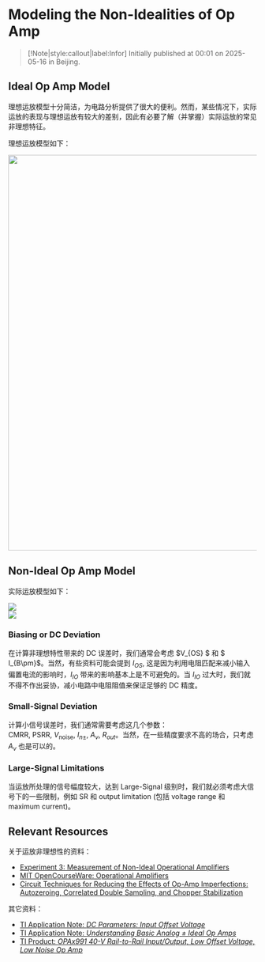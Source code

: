 # Modeling the Non-Idealities of Op Amp

> [!Note|style:callout|label:Infor]
Initially published at 00:01 on 2025-05-16 in Beijing.

## Ideal Op Amp Model

理想运放模型十分简洁，为电路分析提供了很大的便利。然而，某些情况下，实际运放的表现与理想运放有较大的差别，因此有必要了解（并掌握）实际运放的常见非理想特征。

理想运放模型如下：
<div class="center"><img width=800px src="https://imagebank-0.oss-cn-beijing.aliyuncs.com/VS-PicGo/2025-02-16-14-42-14_Ideal and Nonideal Op Amp.png"/></div>


## Non-Ideal Op Amp Model

实际运放模型如下：

<div class="center"><img src="https://imagebank-0.oss-cn-beijing.aliyuncs.com/VS-PicGo/2025-05-16-00-18-57_Modeling the Non-Idealities of Op Amp.png"/></div>
<div class="center"><img src="https://imagebank-0.oss-cn-beijing.aliyuncs.com/VS-PicGo/2025-02-16-14-42-30_Ideal and Nonideal Op Amp.png"/></div>

### Biasing or DC Deviation

在计算非理想特性带来的 DC 误差时，我们通常会考虑 $V_{OS} $ 和 $ I_{B\pm}$。当然，有些资料可能会提到 $I_{OS}$, 这是因为利用电阻匹配来减小输入偏置电流的影响时，$I_{IO}$ 带来的影响基本上是不可避免的。当 $I_{IO}$ 过大时，我们就不得不作出妥协，减小电路中电阻阻值来保证足够的 DC 精度。

### Small-Signal Deviation

计算小信号误差时，我们通常需要考虑这几个参数：$\mathrm{CMRR},\ \mathrm{PSRR},\ V_{\mathrm{noise}},\ I_{n\pm},\ A_v,\ R_{out}$。当然，在一些精度要求不高的场合，只考虑 $A_v$ 也是可以的。

### Large-Signal Limitations

当运放所处理的信号幅度较大，达到 Large-Signal 级别时，我们就必须考虑大信号下的一些限制，例如 $\mathrm{SR}$ 和 output limitation (包括 voltage range 和 maximum current)。

## Relevant Resources

关于运放非理想性的资料：
- [Experiment 3: Measurement of Non-Ideal Operational Amplifiers](https://classes.engineering.wustl.edu/2012/fall/ese331/331Project3.pdf)
- [MIT OpenCourseWare: Operational Amplifiers](https://ocw.mit.edu/courses/6-071j-introduction-to-electronics-signals-and-measurement-spring-2006/e7b81789ae20fd3cac8c1855359b3e10_22_op_amps1.pdf)
- [Circuit Techniques for Reducing the Effects of Op-Amp Imperfections: Autozeroing, Correlated Double Sampling, and Chopper Stabilization](https://picture.iczhiku.com/resource/eetop/SHiEeSShaisisnMM.pdf)


其它资料：
- [TI Application Note: *DC Parameters: Input Offset Voltage*](https://www.ti.com/lit/an/sloa059b/sloa059b.pdf)
- [TI Application Note: *Understanding Basic Analog ± Ideal Op Amps*](https://www.ti.com/lit/an/slaa068b/slaa068b.pdf)
- [TI Product: *OPAx991 40-V Rail-to-Rail Input/Output, Low Offset Voltage, Low Noise Op Amp*](https://www.ti.com/lit/ds/sbos969f/sbos969f.pdf)